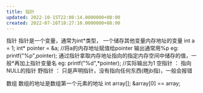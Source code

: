 ```yaml
---
title: 指针
updated: 2022-10-15T22:08:14.0000000+08:00
created: 2022-07-26T18:27:10.0000000+08:00
---
```


指针
指针是一个变量，通常为int\*类型， 一个储存其他变量内存地址的变量
int a = 1;
int\* pointer = &a; //将a的内存地址赋值给pointer
输出通常用%p
eg: printf("%p",pointer);
通过指针拿取内存地址指向的指定内存空间中储存的值，一般\*再加上指针变量名
eg: printf("%d",\*pointer); //实际输出为1
空指针 ： 指向NULL的指针
野指针 ： 只是声明指针，没有指向任何东西(瞎jb指)，一般会报错

数组
数组的地址是数组第一个元素的地址
int array\[\];
&array\[0\] == array;
